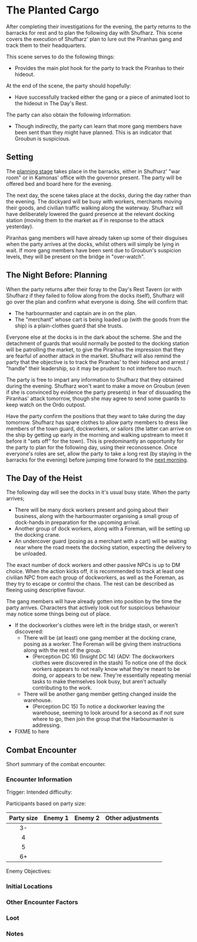# The Planted Cargo

After completing their investigations for the evening, the party returns to the barracks for rest and to plan the following day with Shufharz.
This scene covers the execution of Shufharz' plan to lure out the Piranhas gang and track them to their headquarters.

This scene serves to do the following things:

- Provides the main plot hook for the party to track the Piranhas to their hideout.

At the end of the scene, the party should hopefully:

- Have successfully tracked either the gang or a piece of animated loot to the hideout in The Day's Rest.

The party can also obtain the following information:

- Though indirectly, the party can learn that more gang members have been sent than they might have planned. This is an indicator that Groubun is suspicious.

## Setting

The [planning stage](#the-night-before-planning) takes place in the barracks, either in Shufharz' "war room" or in Kamonas' office with the governor present.
The party will be offered bed and board here for the evening.

The next day, the scene takes place at the docks, during the day rather than the evening.
The dockyard will be busy with workers, merchants moving their goods, and civilian traffic walking along the waterway.
Shufharz will have deliberately lowered the guard presence at the relevant docking station (moving them to the market as if in response to the attack yesterday).

Piranhas gang members will have already taken up some of their disguises when the party arrives at the docks, whilst others will simply be lying in wait.
If more gang members have been sent due to Groubun's suspicion levels, they will be present on the bridge in "over-watch".

## The Night Before: Planning

When the party returns after their foray to the Day's Rest Tavern (or with Shufharz if they failed to follow along from the docks itself), Shufharz will go over the plan and confirm what everyone is doing.
She will confirm that:

- The harbourmaster and captain are in on the plan.
- The "merchant" whose cart is being loaded up (with the goods from the ship) is a plain-clothes guard that she trusts.

Everyone else at the docks is in the dark about the scheme.
She and the detachment of guards that would normally be posted to the docking station will be patrolling the market, to give the Piranhas the impression that they are fearful of another attack in the market.
Shufharz will also remind the party that the objective is to track the Piranhas' to their hideout and arrest / "handle" their leadership, so it may be prudent to not interfere too much.

The party is free to impart any information to Shufharz that they obtained during the evening.
Shufharz won't want to make a move on Groubun (even if she is convinced by evidence the party presents) in fear of dissuading the Piranhas' attack tomorrow, though she may agree to send some guards to keep watch on the Ordo outpost.

Have the party confirm the positions that they want to take during the day tomorrow.
Shufharz has spare clothes to allow party members to dress like members of the town guard, dockworkers, or sailors (the latter can arrive on the ship by getting up early in the morning and walking upstream to meet it before it "sets off" for the town).
This is predominantly an opportunity for the party to plan for the following day, using their reconossence.
Once everyone's roles are set, allow the party to take a long rest (by staying in the barracks for the evening) before jumping time forward to the [next morning](#the-day-of-the-heist).

## The Day of the Heist

The following day will see the docks in it's usual busy state.
When the party arrives;

- There will be many dock workers present and going about their business, along with the harbourmaster organising a small group of dock-hands in preparation for the upcoming arrival.
- Another group of dock workers, along with a Foreman, will be setting up the docking crane.
- An undercover guard (posing as a merchant with a cart) will be waiting near where the road meets the docking station, expecting the delivery to be unloaded.

The exact number of dock workers and other passive NPCs is up to DM choice.
When the action kicks off, it is recommended to track at least one civilian NPC from each group of dockworkers, as well as the Foreman, as they try to escape or control the chaos.
The rest can be described as fleeing using descriptive flavour.

The gang members will have already gotten into position by the time the party arrives.
Characters that actively look out for suspicious behaviour may notice some things being out of place.

- If the dockworker's clothes were left in the bridge stash, or weren't discovered:
  - There will be (at least) one gang member at the docking crane, posing as a worker. The Foreman will be giving them instructions along with the rest of the group.
    - (Perception DC 16) (Insight DC 14) (ADV: The dockworkers clothes were discovered in the stash) To notice one of the dock workers appears to not really know what they're meant to be doing, or appears to be new. They're essentially repeating menial tasks to make themselves look busy, but aren't actually contributing to the work.
  - There will be another gang member getting changed inside the warehouse.
    - (Perception DC 15) To notice a dockworker leaving the warehouse, seeming to look around for a second as if not sure where to go, then join the group that the Harbourmaster is addressing.
- FIXME to here

## Combat Encounter

Short summary of the combat encounter.

### Encounter Information

Trigger:
Intended difficulty:

Participants based on party size:

| Party size | Enemy 1 | Enemy 2 | Other adjustments |
|:-:|:-:|:-:|-|
| 3- |  |  |  |
| 4  |  |  |  |
| 5  |  |  |  |
| 6+ |  |  |  |

Enemy Objectives:

### Initial Locations

### Other Encounter Factors

### Loot

### Notes
